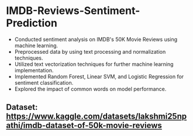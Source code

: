 # IMDB-Reviews-Sentiment-Prediction
- Conducted sentiment analysis on IMDB's 50K Movie Reviews using machine learning.
- Preprocessed data by using text processing and normalization techniques.
- Utilized text vectorization techniques for further machine learning implementation.
- Implemented Random Forest, Linear SVM, and Logistic Regression for sentiment classification.
- Explored the impact of common words on model performance.
## Dataset: https://www.kaggle.com/datasets/lakshmi25npathi/imdb-dataset-of-50k-movie-reviews
